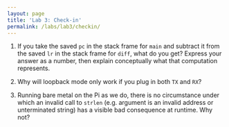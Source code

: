 ```yaml
---
layout: page
title: 'Lab 3: Check-in'
permalink: /labs/lab3/checkin/
---
```


1. If you take the saved `pc` in the stack frame for `main` and subtract it from the saved `lr` in the stack frame for `diff`, what do you get? Express your answer as a number, then explain conceptually what that computation represents.

2. Why will loopback mode only work if you plug in both `TX` and `RX`?

3. Running bare metal on the Pi as we do, there is no circumstance under which an invalid call to `strlen` (e.g. argument is an invalid address or unterminated string) has a visible bad consequence at runtime. Why not?

